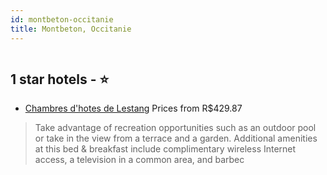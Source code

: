```yaml
---
id: montbeton-occitanie
title: Montbeton, Occitanie
---
```


<center><img src="https://i.travelapi.com/hotels/27000000/26960000/26954500/26954401/03c2159f_z.jpg" alt="" /></center>


##  1 star hotels - ⭐️

-    [Chambres d'hotes de Lestang](https://www.hurb.com/br/aud/https://www.hurb.com/br/hotels/montbeton/chambres-d-hotes-de-lestang-HT-L9ZR?cmp=18055) Prices from R$429.87
   > Take advantage of recreation opportunities such as an outdoor pool or take in the view from a terrace and a garden. Additional amenities at this bed & breakfast include complimentary wireless Internet access, a television in a common area, and barbec
